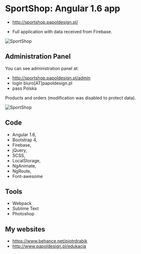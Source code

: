 # SportShop: Angular 1.6 app

- http://sportshop.papoldesign.pl/

- Full application with data received from Firebase.

![SportShop](http://papoldesign.pl/cert/Img-sportshop.jpg)

## Administration Panel

You can see administration panel at:

- http://sportshop.papoldesign.pl/admin
- login biuro[AT]papoldesign.pl
- pass Polska

Products and orders (modification was disabled to protect data).

![SportShop](http://papoldesign.pl/cert/Img2-sportshop.jpg)

## Code

- Angular 1.6, 
- Bootstrap 4, 
- Firebase, 
- jQuery, 
- SCSS, 
- LocalStorage, 
- NgAnimate, 
- NgRoute, 
- Font-awesome

## Tools

- Webpack
- Sublime Text
- Photoshop

## My websites

- https://www.behance.net/piotrdrabik
- http://www.papoldesign.pl/edukacja

